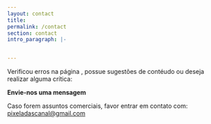 ```yaml
---
layout: contact
title: 
permalink: /contact
section: contact
intro_paragraph: |-


---
```

Verificou erros na página , possue sugestões de contéudo ou deseja realizar alguma crítica: 

 **Envie-nos uma mensagem**


Caso forem assuntos comerciais, favor entrar em contato com: pixeladascanal@gmail.com
